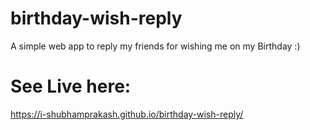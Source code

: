 # birthday-wish-reply
A simple web app to reply my friends for wishing me on my Birthday :)

# See Live here:
https://i-shubhamprakash.github.io/birthday-wish-reply/
